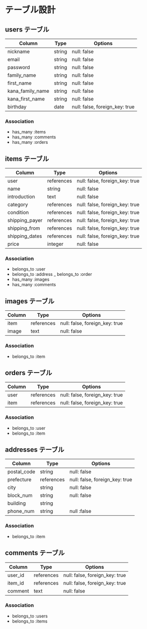 # テーブル設計

## users テーブル

| Column           | Type       | Options                        |
| ---------------- | ---------- | ------------------------------ |
| nickname         | string     | null: false                    |
| email            | string     | null: false                    |
| password         | string     | null: false                    |
| family_name      | string     | null: false                    |
| first_name       | string     | null: false                    |
| kana_family_name | string     | null: false                    |
| kana_first_name  | string     | null: false                    |
| birthday         | date       | null: false, foreign_key: true |

### Association
- has_many :items
- has_many :comments
- has_many :orders

## items テーブル

| Column            | Type       | Options                        |
| ----------------- | ---------- | ------------------------------ |
| user              | references | null: false, foreign_key: true |
| name              | string     | null: false                    |
| introduction      | text       | null: false                    |
| category          | references | null: false, foreign_key: true |
| condition         | references | null: false, foreign_key: true |
| shipping_payer    | references | null: false, foreign_key: true |
| shipping_from     | references | null: false, foreign_key: true |
| shipping_dates    | references | null: false, foreign_key: true |
| price             | integer    | null: false                    |

### Association
- belongs_to :user
- belongs_to :address
_ belongs_to :order
- has_many   :images
- has_many   :comments

## images テーブル

| Column  | Type       | Options                        |
| ------- | ---------- | ------------------------------ |
| item    | references | null: false, foreign_key: true |
| image   | text       | null: false                    |

### Association

- belongs_to :item

## orders テーブル

| Column  | Type       | Options                        |
| ------- | ---------- | ------------------------------ |
| user    | references | null: false, foreign_key: true |
| item    | references | null: false, foreign_key: true |

### Association

- belongs_to :user
- belongs_to :item

## addresses テーブル

| Column        | Type       | Options                        |
| ------------- | ---------- | ------------------------------ |
| postal_code   | string     | null: false                    |
| prefecture    | references | null: false, foreign_key: true |
| city          | string     | null: false                    |
| block_num     | string     | null: false                    |
| building      | string     |                                |
| phone_num     | string     | null :false                    |

### Association

- belongs_to :item

## comments テーブル

| Column    | Type       | Options                        |
| --------- | ---------- | ------------------------------ |
| user_id   | references | null: false, foreign_key: true |
| item_id   | references | null: false, foreign_key: true |
| comment   | text       | null: false                    |

### Association
- belongs_to :users
- belongs_to :items